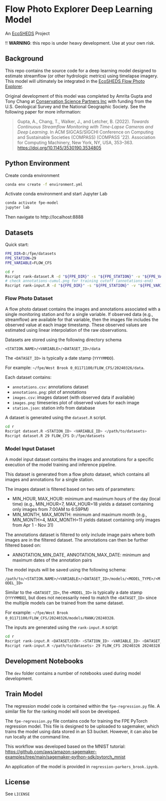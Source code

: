 # Flow Photo Explorer Deep Learning Model

An [EcoSHEDS](https://www.usgs.gov/apps/ecosheds/) Project

:bangbang: **WARNING**: this repo is under heavy development. Use at your own risk.

## Background

This repo contains the source code for a deep learning model designed to estimate streamflow (or other hydrologic metrics) using timelapse imagery. This model will ultimately be integrated in the [EcoSHEDS Flow Photo Explorer](https://www.usgs.gov/apps/ecosheds/fpe/).

Original development of this model was completed by Amrita Gupta and Tony Chang at [Conservation Science Partners Inc](https://www.csp-inc.org/) with funding from the U.S. Geological Survey and the National Geographic Society. See the following paper for more information:

> Gupta, A., Chang, T., Walker, J., and Letcher, B. (2022). *Towards Continuous Streamflow Monitoring with Time-Lapse Cameras and Deep Learning.* In ACM SIGCAS/SIGCHI Conference on Computing and Sustainable Societies (COMPASS) (COMPASS '22). Association for Computing Machinery, New York, NY, USA, 353–363. https://doi.org/10.1145/3530190.3534805

## Python Environment

Create conda environment

```sh
conda env create -f environment.yml
```

Activate conda environment and start Jupyter Lab

```sh
conda activate fpe-model
jupyter lab
```

Then navigate to http://localhost:8888

## Datasets

Quick start:

```sh
FPE_DIR=D:/fpe/datasets
FPE_STATION=29
FPE_VARIABLE=FLOW_CFS

cd r
Rscript rank-dataset.R -d "${FPE_DIR}" -s "${FPE_STATION}" -v "${FPE_VARIABLE}" -o
# check annotations-cumul.png for training cutoff (annotations-end)
Rscript rank-input.R -d "${FPE_DIR}" -s "${FPE_STATION}" -v "${FPE_VARIABLE}" -o --min-hour=7 --max-hour=18 --annotations-end=2023-08-31
```

### Flow Photo Dataset

A flow photo dataset contains the images and annotations associated with a single monitoring station and for a single variable. If observed data (e.g., streamflow) are available for that variable, then the images file includes the observed value at each image timestamp. These observed values are estimated using linear interpolation of the raw observations.

Datasets are stored using the following directory schema

`<STATION.NAME>/<VARIABLE>/<DATASET_ID>/data`

The `<DATASET_ID>` is typically a date stamp (`YYYYMMDD`).

For example: `~/fpe/West Brook 0_01171100/FLOW_CFS/20240326/data`.

Each dataset contains:

- `annotations.csv`: annotations dataset
- `annotations.png`: plot of annotations
- `images.csv`: images dataset (with observed data if available)
- `images.png`: timeseries plot of observed values for each image
- `station.json`: station info from database

A dataset is generated using the `dataset.R` script.

```sh
cd r
Rscript dataset.R <STATION_ID> <VARIABLE_ID> </path/to/datasets>
Rscript dataset.R 29 FLOW_CFS D:/fpe/datasets
```

### Model Input Dataset

A model input dataset contains the images and annotations for a specific execution of the model training and inference pipeline.

This dataset is generated from a flow photo dataset, which contains all images and annotations for a single station.

The images dataset is filtered based on two sets of parameters:

- MIN_HOUR, MAX_HOUR: minimum and maximum hours of the day (local time) (e.g., MIN_HOUR=7, MAX_HOUR=18 yields a dataset containing only images from 7:00AM to 6:59PM)
- MIN_MONTH, MAX_MONTH: minimum and maximum month (e.g., MIN_MONTH=4, MAX_MONTH=11 yields dataset containing only images from Apr 1 - Nov 31)

The annotations dataset is filtered to only include image pairs where both images are in the filtered dataset. The annotations can then be further filtered based on:

- ANNOTATION_MIN_DATE, ANNOTATION_MAX_DATE: minimum and maximum dates of the annotation pairs

The model inputs will be saved using the following schema: 

`/path/to/<STATION.NAME>/<VARIABLE>/<DATASET_ID>/models/<MODEL_TYPE>/<MODEL_ID>`

Similar to the `<DATASET_ID>`, the `<MODEL_ID>` is typically a date stamp (`YYYYMMDD`), but does not necessarily need to match the `<DATASET_ID>` since the multiple models can be trained from the same dataset.

For example: `~/fpe/West Brook 0_01171100/FLOW_CFS/20240326/models/RANK/20240328`.

The inputs are generated using the `rank-input.R` script:

```sh
cd r
Rscript rank-input.R <DATASET/DIR> <STATION_ID> <VARIABLE_ID> <DATASET_ID> <MODEL_ID>
Rscript rank-input.R </path/to/datasets> 29 FLOW_CFS 20240326 20240328
```

## Development Notebooks

The `dev` folder contains a number of notebooks used during model development.

## Train Model

The regression model code is contained within the `fpe-regression.py` file. A similar file for the ranking model will soon be developed.

The `fpe-regression.py` file contains code for training the FPE PyTorch regression model. This file is designed to be uploaded to sagemaker, which trains the model using data stored in an S3 bucket. However, it can also be run locally at the command line.

This workflow was developed based on the MNIST tutorial: https://github.com/aws/amazon-sagemaker-examples/tree/main/sagemaker-python-sdk/pytorch_mnist

An application of the model is provided in `regression-parkers_brook.ipynb`.

## License

See `LICENSE`